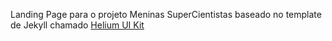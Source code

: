 Landing Page para o projeto Meninas SuperCientistas baseado no template de Jekyll chamado [Helium UI Kit](https://uideck.com/products/helium-ui-kit/)
